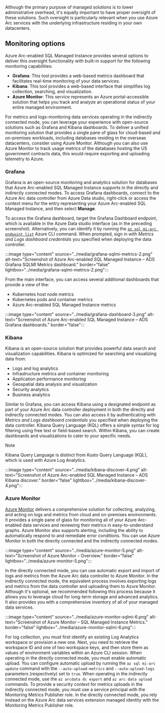 Although the primary purpose of managed solutions is to lower administrative overhead, it's equally important to have proper oversight of these solutions. Such oversight is particularly relevant when you use Azure Arc services with the underlying infrastructure residing in your own datacenters.

## Monitoring options

Azure Arc-enabled SQL Managed Instance provides several options to deliver this oversight functionality with built-in support for the following monitoring capabilities:

- **Grafana**: This tool provides a web-based metrics dashboard that facilitates real-time monitoring of your data services.
- **Kibana**: This tool provides a web-based interface that simplifies log collection, searching, and visualization.
- **Azure Monitor**: This service represents an Azure portal-accessible solution that helps you track and analyze an operational status of your entire managed environment.

For metrics and logs-monitoring data services operating in the indirectly connected mode, you can leverage your experience with open-source solutions such as Grafana and Kibana dashboards. To deliver a unified monitoring solution that provides a single pane of glass for cloud-based and on-premises workloads, including databases residing in the overseas datacenters, consider using Azure Monitor. Although you can also use Azure Monitor to track usage metrics of the databases hosting the US government contracts data, this would require exporting and uploading telemetry to Azure.

### Grafana

Grafana is an open-source monitoring and analytics solution for databases that Azure Arc-enabled SQL Managed Instance supports in the directly and indirectly connected modes. To access Grafana dashboards, connect to the Azure Arc data controller from Azure Data studio, right-click or access the context menu for the entry representing your Azure Arc-enabled SQL Managed Instance, and then select **Manage**.

To access the Grafana dashboard, target the Grafana Dashboard endpoint, which is available in the Azure Data studio interface (as in the preceding screenshot). Alternatively, you can identify it by running the [`az sql mi-arc endpoint list`](/cli/azure/sql/mi-arc/endpoint#az-sql-managed-instance-arc-endpoint-list) Azure CLI command. When prompted, sign in with *Metrics and Logs dashboard credentials* you specified when deploying the data controller.

:::image type="content" source="../media/grafana-sqlmi-metrics-2.png" alt-text="Screenshot of Azure Arc-enabled SQL Managed Instance – ADS Grafana SQLMI Metrics dashboard." border="false" lightbox="../media/grafana-sqlmi-metrics-2.png":::

From the main interface, you can access several additional dashboards that provide a view of the:

- Kubernetes host node metrics
- Kubernetes pods and container metrics
- Azure Arc-enabled SQL Managed Instance metrics

:::image type="content" source="../media/grafana-dashboard-3.png" alt-text="Screenshot of Azure Arc-enabled SQL Managed Instance – ADS Grafana dashboards." border="false":::

### Kibana

Kibana is an open-source solution that provides powerful data search and visualization capabilities. Kibana is optimized for searching and visualizing data from:

- Logs and log analytics
- Infrastructure metrics and container monitoring
- Application performance monitoring
- Geospatial data analysis and visualization
- Security analytics
- Business analytics

Similar to Grafana, you can access Kibana using a designated endpoint as part of your Azure Arc data controller deployment in both the directly and indirectly connected modes. You can also access it by authenticating with *Metrics and Logs dashboard credentials* you specified when deploying the data controller. Kibana Query Language (KQL) offers a simple syntax for log filtering using free text or field-based search. Within Kibana, you can create dashboards and visualizations to cater to your specific needs.

> [!NOTE]
> Kibana Query Language is distinct from Kusto Query Language (KQL), which is used with Azure Log Analytics.

:::image type="content" source="../media/kibana-discover-4.png" alt-text="Screenshot of Azure Arc-enabled SQL Managed Instance – ADS Kibana discover." border="false" lightbox="../media/kibana-discover-4.png":::

### Azure Monitor

[Azure Monitor](/azure/azure-monitor/overview) delivers a comprehensive solution for collecting, analyzing, and acting on logs and metrics from cloud and on-premises environments. It provides a single pane of glass for monitoring all of your Azure Arc-enabled data services and reviewing their metrics in easy-to-understand graphs. Azure Monitor also supports alerting, including the ability to automatically respond to and remediate error conditions. You can use Azure Monitor in both the directly connected and the indirectly connected modes.

:::image type="content" source="../media/azure-monitor-5.png" alt-text="Screenshot of Azure Monitor – Overview." border="false" lightbox="../media/azure-monitor-5.png":::

In the directly connected mode, you can use automatic export and import of logs and metrics from the Azure Arc data controller to Azure Monitor. In the indirectly connected mode, the equivalent process involves exporting logs and metrics from the data controller and uploading them to Azure Monitor. Although it's optional, we recommended following this process because it allows you to leverage cloud for long-term storage and advanced analytics. It also provides you with a comprehensive inventory of all of your managed data services.

:::image type="content" source="../media/azure-monitor-sqlmi-6.png" alt-text="Screenshot of Azure Monitor – SQL Managed Instance Metrics." border="false" lightbox="../media/azure-monitor-sqlmi-6.png":::

For log collection, you must first identify an existing Log Analytics workspace or provision a new one. Next, you need to retrieve the workspace ID and one of two workspace keys, and then store them as values of environment variables within an Azure CLI session. When operating in the directly connected mode, you must enable automatic upload. You can configure automatic upload by running the `az sql mi-arc update` command with the `--auto-upload-metrics` and `--auto-upload-logs` parameters (respectively) set to `true`. When operating in the indirectly connected mode, use the `az arcdata dc export` and `az arc data upload` commands. To provide a security context for metrics uploads in the indirectly connected mode, you must use a service principal with the Monitoring Metrics Publisher role. In the directly connected mode, you rely instead on the Azure Arc data services extension managed identity with the Monitoring Metrics Publisher role.
